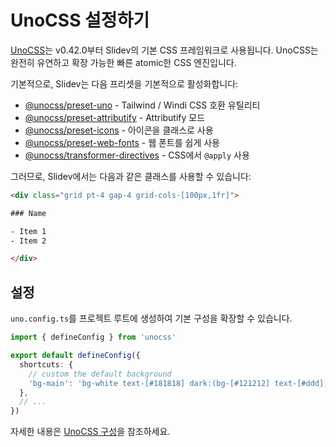# UnoCSS 설정하기

<Environment type="node" />

[UnoCSS](https://unocss.dev)는 v0.42.0부터 Slidev의 기본 CSS 프레임워크로 사용됩니다. UnoCSS는 완전히 유연하고 확장 가능한 빠른 atomic한 CSS 엔진입니다.

기본적으로, Slidev는 다음 프리셋을 기본적으로 활성화합니다:

- [@unocss/preset-uno](https://unocss.dev/presets/uno) - Tailwind / Windi CSS 호환 유틸리티
- [@unocss/preset-attributify](https://unocss.dev/presets/attributify) - Attributify 모드
- [@unocss/preset-icons](https://unocss.dev/presets/icons) - 아이콘을 클래스로 사용
- [@unocss/preset-web-fonts](https://unocss.dev/presets/web-fonts) - 웹 폰트를 쉽게 사용
- [@unocss/transformer-directives](https://unocss.dev/transformers/directives) - CSS에서 `@apply` 사용

그러므로, Slidev에서는 다음과 같은 클래스를 사용할 수 있습니다:

```html
<div class="grid pt-4 gap-4 grid-cols-[100px,1fr]">

### Name

- Item 1
- Item 2

</div>
```

## 설정

`uno.config.ts`를 프로젝트 루트에 생성하여 기본 구성을 확장할 수 있습니다.

```ts
import { defineConfig } from 'unocss'

export default defineConfig({
  shortcuts: {
    // custom the default background
    'bg-main': 'bg-white text-[#181818] dark:(bg-[#121212] text-[#ddd])',
  },
  // ...
})
```

자세한 내용은 [UnoCSS 구성](https://unocss.dev/guide/config-file)을 참조하세요.
